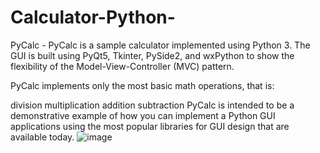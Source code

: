 # Calculator-Python-
PyCalc - 
PyCalc is a sample calculator implemented using Python 3. The GUI is built using PyQt5, Tkinter, PySide2, and wxPython to show the flexibility of the Model-View-Controller (MVC) pattern.

PyCalc implements only the most basic math operations, that is:

division
multiplication
addition
subtraction
PyCalc is intended to be a demonstrative example of how you can implement a Python GUI applications using the most popular libraries for GUI design that are available today.
![image](https://user-images.githubusercontent.com/85212717/235338458-63f8fad4-dede-4c5a-b8ef-ecfa56a287d8.png)
